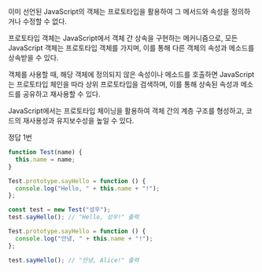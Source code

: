 이미 선언된 JavaScript의 객체는 프로토타입을 활용하여 그 메서드와 속성을 정의하거나 수정할 수 없다.

프로토타입 객체는 JavaScript에서 객체 간 상속을 구현하는 메커니즘으로, 모든 JavaScript 객체는 프로토타입 객체를 가지며, 이를 통해 다른 객체의 속성과 메소드를 상속받을 수 있다.

객체를 사용할 때, 해당 객체에 정의되지 않은 속성이나 메소드를 호출하면 JavaScript는 프로토타입 체인을 따라 상위 프로토타입을 검색하며, 이를 통해 상속된 속성과 메소드를 공유하고 재사용할 수 있다.

JavaScript에서는 프로토타입 체이닝을 활용하여 객체 간의 계층 구조를 형성하고, 코드의 재사용성과 유지보수성을 높일 수 있다.

정답 1번

```js
function Test(name) {
  this.name = name;
}

Test.prototype.sayHello = function () {
  console.log("Hello, " + this.name + "!");
};

const test = new Test("성우");
test.sayHello(); // "Hello, 성우!" 출력

Test.prototype.sayHello = function () {
  console.log("안녕, " + this.name + "!");
};

test.sayHello(); // "안녕, Alice!" 출력
```

